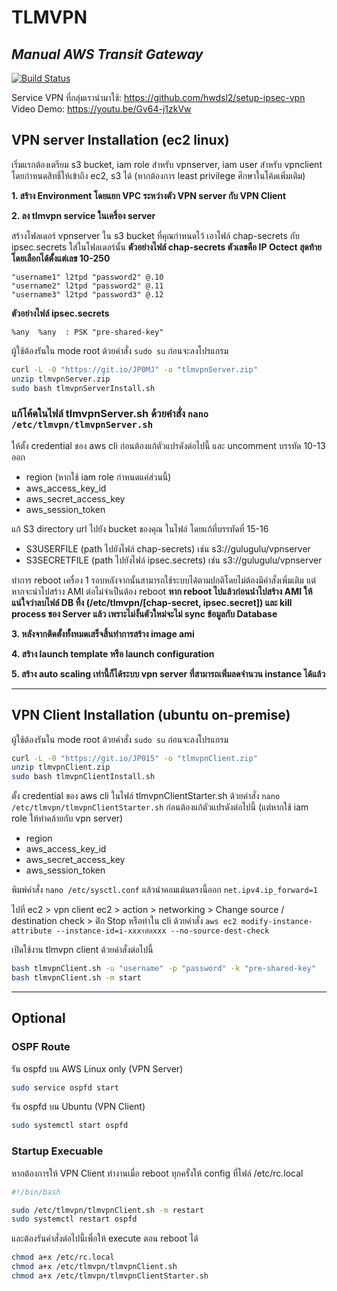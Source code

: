 # TLMVPN
## _Manual AWS Transit Gateway_
[![Build Status](https://travis-ci.org/joemccann/dillinger.svg?branch=master)](https://travis-ci.org/joemccann/dillinger)

Service VPN ที่กลุ่มเรานำมาใช้: https://github.com/hwdsl2/setup-ipsec-vpn
Video Demo: https://youtu.be/Gv64-j1zkVw

## VPN server Installation (ec2 linux)

เริ่มแรกต้องเตรียม s3 bucket, iam role สำหรับ vpnserver, iam user สำหรับ vpnclient โดยกำหนดสิทธิ์ให้เข้าถึง ec2, s3 ได้ (หากต้องการ least privilege ศึกษาในโค้ดเพิ่มเติม)

**1. สร้าง Environment โดยแยก VPC ระหว่างตัว VPN server กับ VPN Client**

**2. ลง tlmvpn service ในเครื่อง server**


สร้างโฟลเดอร์ vpnserver ใน s3 bucket ที่คุณกำหนดไว้
เอาไฟล์ chap-secrets กับ ipsec.secrets ใส่ในโฟลเดอร์นั้น
**ตัวอย่างไฟล์ chap-secrets ตัวเลขคือ IP Octect สุดท้าย โดยเลือกได้ตั้งแต่เลข 10-250**
```
"username1" l2tpd "password2" @.10
"username2" l2tpd "password2" @.11
"username3" l2tpd "password3" @.12
```

**ตัวอย่างไฟล์ ipsec.secrets**
```
%any  %any  : PSK "pre-shared-key"
```

ผู้ใช้ต้องรันใน mode root ด้วยคำสั่ง `sudo su` ก่อนจะลงโปรแกรม
```sh
curl -L -0 "https://git.io/JP0MJ" -o "tlmvpnServer.zip"
unzip tlmvpnServer.zip
sudo bash tlmvpnServerInstall.sh
```

### แก้โค้ดในไฟล์ tlmvpnServer.sh ด้วยคำสั่ง `nano /etc/tlmvpn/tlmvpnServer.sh`

ให้ตั้ง credential ของ aws cli ก่อนต้องแก้ตัวแปรดังต่อไปนี้ และ uncomment บรรทัด 10-13 ออก
- region (หากใช้ iam role กำหนดแค่ส่วนนี้)
- aws_access_key_id
- aws_secret_access_key
- aws_session_token

แก้ S3 directory url ไปยัง bucket ของคุณ ในไฟล์ โดยแก้ที่บรรทัดที่ 15-16
- S3USERFILE (path ไปยังไฟล์ chap-secrets) เช่น s3://gulugulu/vpnserver
- S3SECRETFILE (path ไปยังไฟล์ ipsec.secrets) เช่น s3://gulugulu/vpnserver

ทำการ reboot เครื่อง 1 รอบหลังจากนั้นสามารถใช้ระบบได้ตามปกติโดยไม่ต้องมีคำสั่งเพิ่มเติม
แต่หากจะนำไปสร้าง AMI ต่อไม่จำเป็นต้อง reboot **หาก reboot ไปแล้วก่อนนำไปสร้าง AMI ให้แน่ใจว่าลบไฟล์ DB ทิ้ง (/etc/tlmvpn/[chap-secret, ipsec.secret]) และ kill process ของ Server แล้ว เพราะไม่งั้นตัวใหม่จะไม่ sync ข้อมูลกับ Database**

**3. หลังจากติดตั้งทั้งหมดเสร็จสิ้นทำการสร้าง image ami**

**4. สร้าง launch template หรือ launch configuration**

**5. สร้าง auto scaling เท่านี้ก็ได้ระบบ vpn server ที่สามารถเพิ่มลดจำนวน instance ได้แล้ว**

---

## VPN Client Installation (ubuntu on-premise)

ผู้ใช้ต้องรันใน mode root ด้วยคำสั่ง `sudo su` ก่อนจะลงโปรแกรม

```sh
curl -L -0 "https://git.io/JP015" -o "tlmvpnClient.zip"
unzip tlmvpnClient.zip
sudo bash tlmvpnClientInstall.sh
```

ตั้ง credential ของ aws cli ในไฟล์ tlmvpnClientStarter.sh ด้วยคำสั่ง `nano /etc/tlmvpn/tlmvpnClientStarter.sh` ก่อนต้องแก้ตัวแปรดังต่อไปนี้ (แต่หากใช้ iam role ให้ทำคล้ายกับ vpn server)
- region
- aws_access_key_id
- aws_secret_access_key
- aws_session_token

พิมพ์คำสั่ง `nano /etc/sysctl.conf` แล้วนำคอมเม้นตรงนี้ออก `net.ipv4.ip_forward=1`

ไปที่ ec2 > vpn client ec2 > action > networking > Change source / destination check > ติํก Stop
หรือทำใน cli ด้วยคำสั่ง `aws ec2 modify-instance-attribute --instance-id=i-xxxรหัสxxx --no-source-dest-check`

เปิดใช้งาน tlmvpn client ด้วยคำสั่งต่อไปนี้

```sh
bash tlmvpnClient.sh -u "username" -p "password" -k "pre-shared-key"
bash tlmvpnClient.sh -m start
```

---

## Optional

### OSPF Route

รัน ospfd บน AWS Linux only (VPN Server)
```sh
sudo service ospfd start
```

รัน ospfd บน Ubuntu (VPN Client)
```sh
sudo systemctl start ospfd
```

### Startup Execuable

หากต้องการให้ VPN Client ทำงานเมื่อ reboot ทุกครั้งให้ config ที่ไฟล์ /etc/rc.local
```sh
#!/bin/bash

sudo /etc/tlmvpn/tlmvpnClient.sh -m restart
sudo systemctl restart ospfd
```

และต้องรันคำสั่งต่อไปนี้เพื่อให้ execute ตอน reboot ได้
```sh
chmod a+x /etc/rc.local
chmod a+x /etc/tlmvpn/tlmvpnClient.sh
chmod a+x /etc/tlmvpn/tlmvpnClientStarter.sh
```
